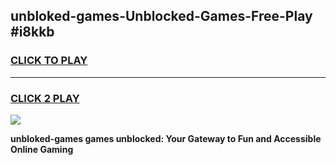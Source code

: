 
## unbloked-games-Unblocked-Games-Free-Play #i8kkb
<h3>
<a href="https://us.freeplayer.one?title=unbloked-games&ref=9M">CLICK TO PLAY</a></h3>
<hr>

<h3>
<a href="https://us.freeplayer.one?title=unbloked-games&ref=9M">CLICK 2 PLAY</a>
  
</h3>

<a href="https://us.freeplayer.one?title=unbloked-games&ref=9M"><img src="https://clearcache.store/games.png"></a>


**unbloked-games games unblocked: Your Gateway to Fun and Accessible Online Gaming**
